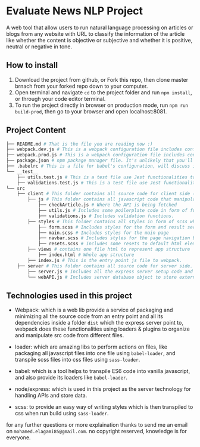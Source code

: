 # Evaluate News NLP Project

A web tool that allow users to run natural language processing on articles or blogs from any website with URL to classify the information of the article like whether the content is objective or subjective and whether it is positive, neutral or negative in tone.

## How to install

1. Download the project from github, or Fork this repo, then clone master brnach from your forked repo down to your computer.
2. Open terminal and navigate `cd` to the project folder and run ```npm install```, or through your code editor terminal.
3. To run the project directly in browser on production mode, run ```npm run build-prod```, then go to your browser and open localhost:8081.


## Project Content

```bash
├── README.md # That is the file you are reading now :)
├── webpack.dev.js # This is a webpack configuration file includes configs for development mode.
├── webpack.prod.js # This is a webpack configuration file includes configs for production mode, how to project should served to useer.
├── package.json # npm package manager file. It's unlikely that you'll need to modify this.
├── .babelrc # This is a file for babel's configuration, will discuss it down below.
└── __test__
    ├── utils.test.js # This is a test file use Jest functionalities to test some javascript functions in src/client/js/utils.js
    ├── validations.test.js # This is a test file use Jest functionalities to test some javascript functions in src/client/js/validations.js
└── src
    ├── client # This folder contains all source code for client side (javascript/views/styles)
        ├── js # This folder contains all javascript code that manipulate and interact with app view elements.
            ├── checkArticle.js # Where the API is being fetched
            ├── utils.js # Includes some poilerplate code in form of functions to reduce code in other files.
            ├── validations.js # Includes validation functions. 
        ├── styles # This folder contains all styles in form of scss which is this transpiled to css using loaders.
            ├── form.scss # Includes styles for the form and result sections
            ├── main.scss # Includes styles for the main page
            ├── navbar.scss # Includes styles for the page navigation bar, which is only a title in this case.
            ├── resets.scss # Includes some resets to default html elements, but never used yet.
        ├── views # contains one file html to represent app structure
            ├── index.html # Whole app structure
        ├── index.js # This is the entry point js file to webpack.
    ├── server # This folder contains all source code for server side.
        ├── server.js # Includes all the express server setup code and API functions.
        └── webAPI.js # Includes server database object to store external API responses to save time later.
```

## Technologies used in this project

- Webpack: which is a web lib provide a service of packaging and minimizing all the source code from an entry point and all its dependencies inside a folder `dist` which the express server point to, webpack does these functionalities using loaders & plugins to organize and manipulate src code from different files.

- loader: which are amazing libs to perform actions on files, like packaging all javascript files into one file using ```babel-loader```, and transpile scss files into css files using ```sass-loader```.

- babel: which is a tool helps to transpile ES6 code into vanilla javascript, and also provide its loaders like ```babel-loader```.

- node/express: which is used in this project as the server technology for handling APIs and store data.

- scss: to provide an easy way of writing styles which is then transpiled to css when run build using ```sass-loader```.




for any further questions or more explaination thanks to send me an email on `mohamed.elagami85@gmail.com`.
no copyright reserved, knowledge is for everyone.
